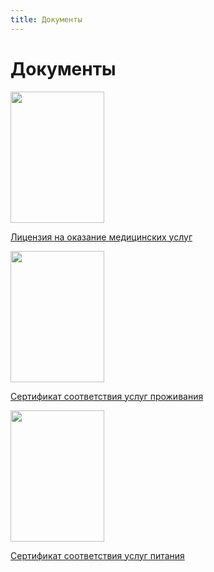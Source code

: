 ```yaml
---
title: Документы
---
```


<h1>Документы</h1>
<div d1ta-featherlight-gallery d1ta-featherlight-filter="a">
    <div class="docs-items">
	    <div class="docs-item">
	      <a href="docs/license-medic.pdf" target="_blank">
	        <img width=150 height=210 src="docs/license-medic-thumb.jpg" />
	        <p>Лицензия на оказание медицинских услуг</p>
	      </a>
	    </div>
		<div class="docs-item">
		  <a href="docs/certificate-living.pdf" target="_blank">
		    <img width=150 height=210 src="docs/certificate-living-thumb.jpg" />
		    <p>Сертификат соответствия услуг проживания</p>
		  </a>
		</div>
		<div class="docs-item">
		  <a href="docs/certificate-food.pdf" target="_blank">
		    <img width=150 height=210 src="docs/certificate-food-thumb.jpg" />
		    <p>Сертификат соответствия услуг питания</p>
		  </a>
		</div>
  	</div>
</div>